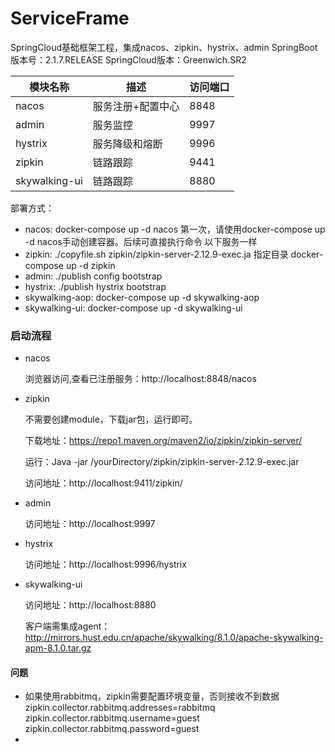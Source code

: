 # ServiceFrame
SpringCloud基础框架工程，集成nacos、zipkin、hystrix、admin
SpringBoot版本号：2.1.7.RELEASE
SpringCloud版本：Greenwich.SR2

模块名称 | 描述 |  访问端口  
-|-|-
nacos | 服务注册+配置中心 | 8848 |
admin | 服务监控 | 9997 |
hystrix | 服务降级和熔断 | 9996 |
zipkin | 链路跟踪 | 9441 |
skywalking-ui | 链路跟踪 | 8880 |

部署方式：

- nacos: docker-compose up -d nacos
    第一次，请使用docker-compose up -d nacos手动创建容器。后续可直接执行命令
    以下服务一样
- zipkin: ./copyfile.sh zipkin/zipkin-server-2.12.9-exec.ja 指定目录
    docker-compose up -d zipkin
- admin: ./publish config bootstrap
- hystrix: ./publish hystrix bootstrap
- skywalking-aop:  docker-compose up -d skywalking-aop
- skywalking-ui:  docker-compose up -d skywalking-ui

### 启动流程

- nacos

    浏览器访问,查看已注册服务：http://localhost:8848/nacos
- zipkin
    
   不需要创建module，下载jar包，运行即可。
   
   下载地址：https://repo1.maven.org/maven2/io/zipkin/zipkin-server/
   
   运行：Java -jar /yourDirectory/zipkin/zipkin-server-2.12.9-exec.jar 
   
   访问地址：http://localhost:9411/zipkin/
- admin
    
   访问地址：http://localhost:9997
- hystrix
    
   访问地址：http://localhost:9996/hystrix

- skywalking-ui

   访问地址：http://localhost:8880
   
   客户端需集成agent：http://mirrors.hust.edu.cn/apache/skywalking/8.1.0/apache-skywalking-apm-8.1.0.tar.gz



#### 问题
- 如果使用rabbitmq，zipkin需要配置环境变量，否则接收不到数据
    zipkin.collector.rabbitmq.addresses=rabbitmq
    zipkin.collector.rabbitmq.username=guest
    zipkin.collector.rabbitmq.password=guest
- 
